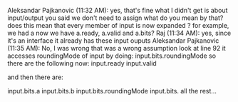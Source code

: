 Aleksandar Pajkanovic (11:32 AM):
yes, that's fine
what I didn't get is about input/output
you said we don't need to assign
what do you mean by that?
does this mean that every member of input is now expanded
?
for example, we had a
now we have a.ready, a.valid and a.bits?
Raj (11:34 AM):
yes, since it's an interface it already has these input ouputs
Aleksandar Pajkanovic (11:35 AM):
No,
I was wrong
that was a wrong assumption
look at line 92
it accesses roundingMode of input
by doing: input.bits.roundingMode
so there are the following now:
input.ready
input.valid

and then there are:

input.bits.a
input.bits.b
input.bits.roundingMode
input.bits. all the rest...